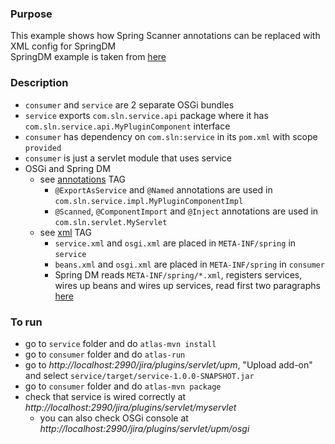 ### Purpose
This example shows how Spring Scanner annotations can be replaced with XML config for SpringDM  
SpringDM example is taken from [here](https://www.javaworld.com/article/2077853/java-se/java-se-hello-osgi-part-2-introduction-to-spring-dynamic-modules.html)

### Description
- `consumer` and `service` are 2 separate OSGi bundles
- `service` exports `com.sln.service.api` package where it has `com.sln.service.api.MyPluginComponent` interface
- `consumer` has dependency on `com.sln:service` in its `pom.xml` with scope `provided`
- `consumer` is just a servlet module that uses service
- OSGi and Spring DM
	- see [annotations](https://github.com/randle2000/atlassian-tutorials/tree/annotations/osgi-springDM) TAG
		- `@ExportAsService` and `@Named` annotations are used in `com.sln.service.impl.MyPluginComponentImpl`
		- `@Scanned`, `@ComponentImport` and `@Inject` annotations are used in `com.sln.servlet.MyServlet`
	- see [xml](https://github.com/randle2000/atlassian-tutorials/tree/xml/osgi-springDM) TAG
		- `service.xml` and `osgi.xml` are placed in `META-INF/spring` in `service`
		- `beans.xml` and `osgi.xml` are placed in `META-INF/spring` in `consumer`
		- Spring DM reads `META-INF/spring/*.xml`, registers services, wires up beans and wires up services, read first two paragraphs [here](https://www.javaworld.com/article/2077853/java-se/java-se-hello-osgi-part-2-introduction-to-spring-dynamic-modules.html?page=2)

### To run

- go to `service` folder and do `atlas-mvn install`
- go to `consumer` folder and do `atlas-run`
- go to *http://localhost:2990/jira/plugins/servlet/upm*, "Upload add-on" and select `service/target/service-1.0.0-SNAPSHOT.jar`
- go to `consumer` folder and do `atlas-mvn package`
- check that service is wired correctly at *http://localhost:2990/jira/plugins/servlet/myservlet*
	- you can also check OSGi console at *http://localhost:2990/jira/plugins/servlet/upm/osgi*
